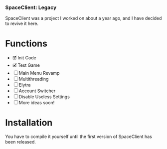 ### SpaceClient: Legacy
SpaceClient was a project I worked on about a year ago, and I have decided to revive it here.

# Functions
- 🗹 Init Code
- 🗹 Test Game
- ☐ Main Menu Revamp
- ☐ Multithreading
- ☐ Elytra
- ☐ Account Switcher
- ☐ Disable Useless Settings
- ☐ More ideas soon!

# Installation
You have to compile it yourself until the first version of SpaceClient has been released.
